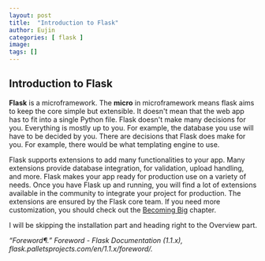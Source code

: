 ```yaml
---
layout: post
title:  "Introduction to Flask"
author: Eujin
categories: [ flask ]
image: 
tags: []
---
```


## Introduction to Flask
**Flask** is a microframework. The **micro** in microframework means flask aims to keep the core simple but extensible. It doesn't mean that the web app has to fit into a single Python file. Flask doesn't make many decisions for you. Everything is mostly up to you. For example, the database you use will have to be decided by you. There are decisions that Flask does make for you. For example, there would be what templating engine to use. 

Flask supports extensions to add many functionalities to your app. Many extensions provide database integration, for validation, upload handling, and more. Flask makes your app ready for production use on a variety of needs. Once you have Flask up and running, you will find a lot of extensions available in the community to integrate your project for production. The extensions are ensured by the Flask core team. If you need more customization, you should check out the [Becoming Big](https://flask.palletsprojects.com/en/1.1.x/becomingbig/#becomingbig) chapter. 

I will be skipping the installation part and heading right to the Overview part.


*“Foreword¶.” _Foreword - Flask Documentation (1.1.x)_, flask.palletsprojects.com/en/1.1.x/foreword/.*
